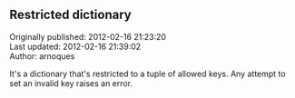 ## Restricted dictionary  
Originally published: 2012-02-16 21:23:20  
Last updated: 2012-02-16 21:39:02  
Author: arnoques   
  
It's a dictionary that's restricted to a tuple of allowed keys. Any attempt to set an invalid key raises an error.